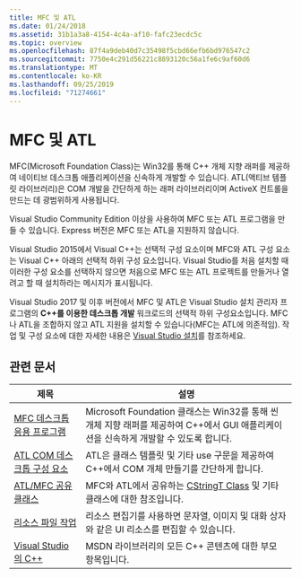 ```yaml
---
title: MFC 및 ATL
ms.date: 01/24/2018
ms.assetid: 31b1a3a8-4154-4c4a-af10-fafc23ecdc5c
ms.topic: overview
ms.openlocfilehash: 87f4a9deb40d7c35498f5cbd66efb6bd976547c2
ms.sourcegitcommit: 7750e4c291d56221c8893120c56a1fe6c9af60d6
ms.translationtype: MT
ms.contentlocale: ko-KR
ms.lasthandoff: 09/25/2019
ms.locfileid: "71274661"
---
```

# <a name="mfc-and-atl"></a>MFC 및 ATL

MFC(Microsoft Foundation Class)는 Win32를 통해 C++ 개체 지향 래퍼를 제공하여 네이티브 데스크톱 애플리케이션을 신속하게 개발할 수 있습니다. ATL(액티브 템플릿 라이브러리)은 COM 개발을 간단하게 하는 래퍼 라이브러리이며 ActiveX 컨트롤을 만드는 데 광범위하게 사용됩니다.

Visual Studio Community Edition 이상을 사용하여 MFC 또는 ATL 프로그램을 만들 수 있습니다. Express 버전은 MFC 또는 ATL을 지원하지 않습니다.

Visual Studio 2015에서 Visual C++는 선택적 구성 요소이며 MFC와 ATL 구성 요소는 Visual C++ 아래의 선택적 하위 구성 요소입니다. Visual Studio를 처음 설치할 때 이러한 구성 요소를 선택하지 않으면 처음으로 MFC 또는 ATL 프로젝트를 만들거나 열려고 할 때 설치하라는 메시지가 표시됩니다.

Visual Studio 2017 및 이후 버전에서 MFC 및 ATL은 Visual Studio 설치 관리자 프로그램의 **C++를 이용한 데스크톱 개발** 워크로드의 선택적 하위 구성요소입니다. MFC나 ATL을 조합하지 않고 ATL 지원을 설치할 수 있습니다(MFC는 ATL에 의존적임). 작업 및 구성 요소에 대한 자세한 내용은 [Visual Studio 설치](/visualstudio/install/install-visual-studio)를 참조하세요.

## <a name="related-articles"></a>관련 문서

|제목|설명|
|-----------|-----------------|
|[MFC 데스크톱 응용 프로그램](../mfc/mfc-desktop-applications.md)|Microsoft Foundation 클래스는 Win32를 통해 씬 개체 지향 래퍼를 제공하여 C++에서 GUI 애플리케이션을 신속하게 개발할 수 있도록 합니다.|
|[ATL COM 데스크톱 구성 요소](../atl/atl-com-desktop-components.md)|ATL은 클래스 템플릿 및 기타 use 구문을 제공하여 C++에서 COM 개체 만들기를 간단하게 합니다.|
|[ATL/MFC 공유 클래스](../atl-mfc-shared/atl-mfc-shared-classes.md)|MFC와 ATL에서 공유하는 [CStringT Class](../atl-mfc-shared/reference/cstringt-class.md) 및 기타 클래스에 대한 참조입니다.|
|[리소스 파일 작업](../windows/working-with-resource-files.md)|리소스 편집기를 사용하면 문자열, 이미지 및 대화 상자와 같은 UI 리소스를 편집할 수 있습니다.|
|[Visual Studio의 C++](../overview/visual-cpp-in-visual-studio.md)|MSDN 라이브러리의 모든 C++ 콘텐츠에 대한 부모 항목입니다.|
